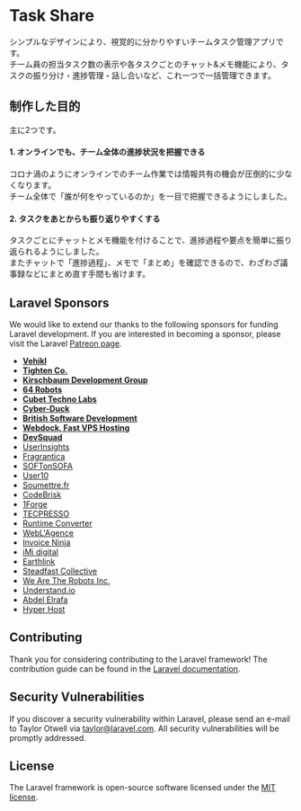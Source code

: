 

# Task Share

シンプルなデザインにより、視覚的に分かりやすいチームタスク管理アプリです。  
チーム員の担当タスク数の表示や各タスクごとのチャット&メモ機能により、タスクの振り分け・進捗管理・話し合いなど、これ一つで一括管理できます。

## 制作した目的

主に2つです。

#### 1. オンラインでも、チーム全体の進捗状況を把握できる
コロナ渦のようにオンラインでのチーム作業では情報共有の機会が圧倒的に少なくなります。  
チーム全体で「誰が何をやっているのか」を一目で把握できるようにしました。

#### 2. タスクをあとからも振り返りやすくする  
タスクごとにチャットとメモ機能を付けることで、進捗過程や要点を簡単に振り返られるようにしました。  
またチャットで「進捗過程」、メモで「まとめ」を確認できるので、わざわざ議事録などにまとめ直す手間も省けます。


## Laravel Sponsors

We would like to extend our thanks to the following sponsors for funding Laravel development. If you are interested in becoming a sponsor, please visit the Laravel [Patreon page](https://patreon.com/taylorotwell).

- **[Vehikl](https://vehikl.com/)**
- **[Tighten Co.](https://tighten.co)**
- **[Kirschbaum Development Group](https://kirschbaumdevelopment.com)**
- **[64 Robots](https://64robots.com)**
- **[Cubet Techno Labs](https://cubettech.com)**
- **[Cyber-Duck](https://cyber-duck.co.uk)**
- **[British Software Development](https://www.britishsoftware.co)**
- **[Webdock, Fast VPS Hosting](https://www.webdock.io/en)**
- **[DevSquad](https://devsquad.com)**
- [UserInsights](https://userinsights.com)
- [Fragrantica](https://www.fragrantica.com)
- [SOFTonSOFA](https://softonsofa.com/)
- [User10](https://user10.com)
- [Soumettre.fr](https://soumettre.fr/)
- [CodeBrisk](https://codebrisk.com)
- [1Forge](https://1forge.com)
- [TECPRESSO](https://tecpresso.co.jp/)
- [Runtime Converter](http://runtimeconverter.com/)
- [WebL'Agence](https://weblagence.com/)
- [Invoice Ninja](https://www.invoiceninja.com)
- [iMi digital](https://www.imi-digital.de/)
- [Earthlink](https://www.earthlink.ro/)
- [Steadfast Collective](https://steadfastcollective.com/)
- [We Are The Robots Inc.](https://watr.mx/)
- [Understand.io](https://www.understand.io/)
- [Abdel Elrafa](https://abdelelrafa.com)
- [Hyper Host](https://hyper.host)

## Contributing

Thank you for considering contributing to the Laravel framework! The contribution guide can be found in the [Laravel documentation](https://laravel.com/docs/contributions).

## Security Vulnerabilities

If you discover a security vulnerability within Laravel, please send an e-mail to Taylor Otwell via [taylor@laravel.com](mailto:taylor@laravel.com). All security vulnerabilities will be promptly addressed.

## License

The Laravel framework is open-source software licensed under the [MIT license](https://opensource.org/licenses/MIT).
